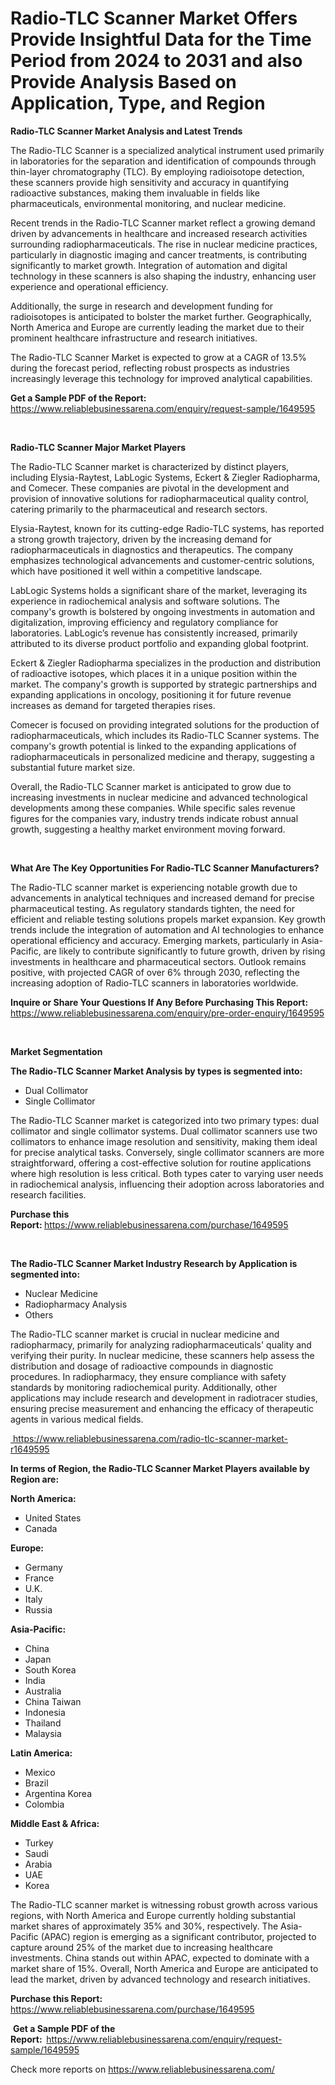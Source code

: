 <p><h1>Radio-TLC Scanner Market Offers Provide Insightful Data for the Time Period from 2024 to 2031 and also Provide Analysis Based on Application, Type, and Region</h1></p><p><strong>Radio-TLC Scanner Market Analysis and Latest Trends</strong></p>
<p><p>The Radio-TLC Scanner is a specialized analytical instrument used primarily in laboratories for the separation and identification of compounds through thin-layer chromatography (TLC). By employing radioisotope detection, these scanners provide high sensitivity and accuracy in quantifying radioactive substances, making them invaluable in fields like pharmaceuticals, environmental monitoring, and nuclear medicine. </p><p>Recent trends in the Radio-TLC Scanner market reflect a growing demand driven by advancements in healthcare and increased research activities surrounding radiopharmaceuticals. The rise in nuclear medicine practices, particularly in diagnostic imaging and cancer treatments, is contributing significantly to market growth. Integration of automation and digital technology in these scanners is also shaping the industry, enhancing user experience and operational efficiency. </p><p>Additionally, the surge in research and development funding for radioisotopes is anticipated to bolster the market further. Geographically, North America and Europe are currently leading the market due to their prominent healthcare infrastructure and research initiatives. </p><p>The Radio-TLC Scanner Market is expected to grow at a CAGR of 13.5% during the forecast period, reflecting robust prospects as industries increasingly leverage this technology for improved analytical capabilities.</p></p>
<p><strong>Get a Sample PDF of the Report:&nbsp;</strong> <a href="https://www.reliablebusinessarena.com/enquiry/request-sample/1649595?utm_campaign=1420&utm_medium=2&utm_source=Github&utm_content=ia&utm_term=29122024&utm_id=radio-tlc-scanner">https://www.reliablebusinessarena.com/enquiry/request-sample/1649595</a></p>
<p>&nbsp;</p>
<p><strong>Radio-TLC Scanner Major Market Players</strong></p>
<p><p>The Radio-TLC Scanner market is characterized by distinct players, including Elysia-Raytest, LabLogic Systems, Eckert & Ziegler Radiopharma, and Comecer. These companies are pivotal in the development and provision of innovative solutions for radiopharmaceutical quality control, catering primarily to the pharmaceutical and research sectors.</p><p>Elysia-Raytest, known for its cutting-edge Radio-TLC systems, has reported a strong growth trajectory, driven by the increasing demand for radiopharmaceuticals in diagnostics and therapeutics. The company emphasizes technological advancements and customer-centric solutions, which have positioned it well within a competitive landscape.</p><p>LabLogic Systems holds a significant share of the market, leveraging its experience in radiochemical analysis and software solutions. The company's growth is bolstered by ongoing investments in automation and digitalization, improving efficiency and regulatory compliance for laboratories. LabLogic’s revenue has consistently increased, primarily attributed to its diverse product portfolio and expanding global footprint.</p><p>Eckert & Ziegler Radiopharma specializes in the production and distribution of radioactive isotopes, which places it in a unique position within the market. The company's growth is supported by strategic partnerships and expanding applications in oncology, positioning it for future revenue increases as demand for targeted therapies rises.</p><p>Comecer is focused on providing integrated solutions for the production of radiopharmaceuticals, which includes its Radio-TLC Scanner systems. The company's growth potential is linked to the expanding applications of radiopharmaceuticals in personalized medicine and therapy, suggesting a substantial future market size.</p><p>Overall, the Radio-TLC Scanner market is anticipated to grow due to increasing investments in nuclear medicine and advanced technological developments among these companies. While specific sales revenue figures for the companies vary, industry trends indicate robust annual growth, suggesting a healthy market environment moving forward.</p></p>
<p>&nbsp;</p>
<p><strong>What Are The Key Opportunities For Radio-TLC Scanner Manufacturers?</strong></p>
<p><p>The Radio-TLC scanner market is experiencing notable growth due to advancements in analytical techniques and increased demand for precise pharmaceutical testing. As regulatory standards tighten, the need for efficient and reliable testing solutions propels market expansion. Key growth trends include the integration of automation and AI technologies to enhance operational efficiency and accuracy. Emerging markets, particularly in Asia-Pacific, are likely to contribute significantly to future growth, driven by rising investments in healthcare and pharmaceutical sectors. Outlook remains positive, with projected CAGR of over 6% through 2030, reflecting the increasing adoption of Radio-TLC scanners in laboratories worldwide.</p></p>
<p><strong>Inquire or Share Your Questions If Any Before Purchasing This Report:</strong> <a href="https://www.reliablebusinessarena.com/enquiry/pre-order-enquiry/1649595?utm_campaign=1420&utm_medium=2&utm_source=Github&utm_content=ia&utm_term=29122024&utm_id=radio-tlc-scanner">https://www.reliablebusinessarena.com/enquiry/pre-order-enquiry/1649595</a></p>
<p>&nbsp;</p>
<p><strong>Market Segmentation</strong></p>
<p><strong>The Radio-TLC Scanner Market Analysis by types is segmented into:</strong></p>
<p><ul><li>Dual Collimator</li><li>Single Collimator</li></ul></p>
<p><p>The Radio-TLC Scanner market is categorized into two primary types: dual collimator and single collimator systems. Dual collimator scanners use two collimators to enhance image resolution and sensitivity, making them ideal for precise analytical tasks. Conversely, single collimator scanners are more straightforward, offering a cost-effective solution for routine applications where high resolution is less critical. Both types cater to varying user needs in radiochemical analysis, influencing their adoption across laboratories and research facilities.</p></p>
<p><strong>Purchase this Report:&nbsp;</strong><a href="https://www.reliablebusinessarena.com/purchase/1649595?utm_campaign=1420&utm_medium=2&utm_source=Github&utm_content=ia&utm_term=29122024&utm_id=radio-tlc-scanner">https://www.reliablebusinessarena.com/purchase/1649595</a></p>
<p>&nbsp;</p>
<p><strong>The Radio-TLC Scanner Market Industry Research by Application is segmented into:</strong></p>
<p><ul><li>Nuclear Medicine</li><li>Radiopharmacy Analysis</li><li>Others</li></ul></p>
<p><p>The Radio-TLC scanner market is crucial in nuclear medicine and radiopharmacy, primarily for analyzing radiopharmaceuticals' quality and verifying their purity. In nuclear medicine, these scanners help assess the distribution and dosage of radioactive compounds in diagnostic procedures. In radiopharmacy, they ensure compliance with safety standards by monitoring radiochemical purity. Additionally, other applications may include research and development in radiotracer studies, ensuring precise measurement and enhancing the efficacy of therapeutic agents in various medical fields.</p></p>
<p><a href="https://www.reliablebusinessarena.com/radio-tlc-scanner-market-r1649595?utm_campaign=1420&utm_medium=2&utm_source=Github&utm_content=ia&utm_term=29122024&utm_id=radio-tlc-scanner">&nbsp;https://www.reliablebusinessarena.com/radio-tlc-scanner-market-r1649595</a></p>
<p><strong>In terms of Region, the Radio-TLC Scanner Market Players available by Region are:</strong></p>
<p>
    <p> <strong> North America: </strong>
        <ul>
            <li>United States</li>
            <li>Canada</li>
        </ul>
        </p> 
    <p> <strong> Europe: </strong>
        <ul>
            <li>Germany</li>
            <li>France</li>
            <li>U.K.</li>
            <li>Italy</li>
            <li>Russia</li>
        </ul>
        </p> 
    <p> <strong> Asia-Pacific: </strong>
        <ul>
            <li>China</li>
            <li>Japan</li>
            <li>South Korea</li>
            <li>India</li>
            <li>Australia</li>
            <li>China Taiwan</li>
            <li>Indonesia</li>
            <li>Thailand</li>
            <li>Malaysia</li>
        </ul>
        </p> 
    <p> <strong> Latin America: </strong>
        <ul>
            <li>Mexico</li>
            <li>Brazil</li>
            <li>Argentina Korea</li>
            <li>Colombia</li>
        </ul>
        </p> 
    <p> <strong> Middle East & Africa: </strong>
        <ul>
            <li>Turkey</li>
            <li>Saudi</li>
            <li>Arabia</li>
            <li>UAE</li>
            <li>Korea</li>
        </ul>
    </p>
    </p>
<p><p>The Radio-TLC scanner market is witnessing robust growth across various regions, with North America and Europe currently holding substantial market shares of approximately 35% and 30%, respectively. The Asia-Pacific (APAC) region is emerging as a significant contributor, projected to capture around 25% of the market due to increasing healthcare investments. China stands out within APAC, expected to dominate with a market share of 15%. Overall, North America and Europe are anticipated to lead the market, driven by advanced technology and research initiatives.</p></p>
<p><strong>Purchase this Report: </strong><a href="https://www.reliablebusinessarena.com/purchase/1649595?utm_campaign=1420&utm_medium=2&utm_source=Github&utm_content=ia&utm_term=29122024&utm_id=radio-tlc-scanner">https://www.reliablebusinessarena.com/purchase/1649595</a></p>
<p>&nbsp;<strong>Get a Sample PDF of the Report:&nbsp;&nbsp;</strong><a href="https://www.reliablebusinessarena.com/enquiry/request-sample/1649595?utm_campaign=1420&utm_medium=2&utm_source=Github&utm_content=ia&utm_term=29122024&utm_id=radio-tlc-scanner">https://www.reliablebusinessarena.com/enquiry/request-sample/1649595</a></p>
<p><strong></strong></p>
<p>Check more reports on <a href="https://www.reliablebusinessarena.com/?utm_campaign=1420&utm_medium=2&utm_source=Github&utm_content=ia&utm_term=29122024&utm_id=radio-tlc-scanner">https://www.reliablebusinessarena.com/</a></p>